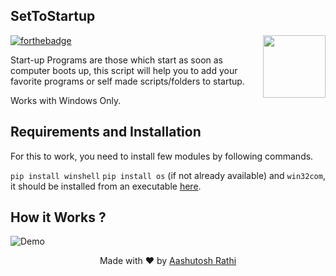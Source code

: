 ## SetToStartup
[<img src="https://image.flaticon.com/icons/svg/179/179699.svg" align="right" width="100">](#)
[![forthebadge](http://forthebadge.com/images/badges/made-with-python.svg)](http://forthebadge.com)

Start-up Programs are those which start as soon as computer boots up, this script will help you to add your favorite programs or self made scripts/folders to startup.

Works with Windows Only. 

## Requirements and Installation

For this to work, you need to install few modules by following commands.

`pip install winshell`
`pip install os` (if not already available)
and `win32com`, it should be installed from an executable [here](https://drive.google.com/open?id=0B3LWQGcO8qcwV3ltMV9vTGZ5Nms).


## How it Works ?

![Demo](https://media.giphy.com/media/xTkcEFnvDUWvngsCe4/giphy.gif)


<p align="center"> Made with ❤ by <a href="https://github.com/aashutoshrathi">Aashutosh Rathi</a></p>
